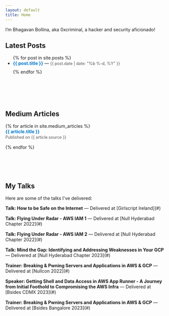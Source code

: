```yaml
---
layout: default
title: Home
---
```


I’m Bhagavan Bollina, aka 0xcriminal, a hacker and security aficionado!

## Latest Posts

<ul style="margin-bottom: 40px;">
  {% for post in site.posts %}
    <li style="margin-bottom: 10px;">
      <a href="{{ post.url }}" style="font-weight: bold; color: #0077cc; text-decoration: none;">{{ post.title }}</a> — 
      <span style="font-size: 0.9em; color: #555;">{{ post.date | date: "%b %-d, %Y" }}</span>
    </li>
  {% endfor %}
</ul>

<!-- Gap Section -->
<div style="height: 40px;"></div> <!-- Adds space between sections -->

## Medium Articles

<div style="margin-bottom: 30px;">
  <ul style="list-style-type: none; padding-left: 0;">
    {% for article in site.medium_articles %}
      <li style="margin-bottom: 15px;">
        <a href="{{ article.url }}" target="_blank" style="font-weight: bold; color: #0077cc; text-decoration: none;">{{ article.title }}</a>
        <br>
        <span style="font-size: 0.9em; color: #555;">Published on {{ article.source }}</span>
      </li>
    {% endfor %}
  </ul>
</div>

<!-- Gap Section -->
<div style="height: 40px;"></div>

## My Talks

Here are some of the talks I've delivered:

<div style="margin-bottom: 30px;">
  <ul style="list-style-type: none; padding-left: 0;">
    <li style="margin-bottom: 15px;">
      <strong>Talk: How to be Safe on the Internet</strong> — Delivered at [Girlscript Ireland](#)
    </li>
    <li style="margin-bottom: 15px;">
      <strong>Talk: Flying Under Radar - AWS IAM 1</strong> — Delivered at [Null Hyderabad Chapter 2022](#)
    </li>
    <li style="margin-bottom: 15px;">
      <strong>Talk: Flying Under Radar - AWS IAM 2</strong> — Delivered at [Null Hyderabad Chapter 2022](#)
    </li>
    <li style="margin-bottom: 15px;">
      <strong>Talk: Mind the Gap: Identifying and Addressing Weaknesses in Your GCP</strong> — Delivered at [Null Hyderabad Chapter 2023](#)
    </li>
    <li style="margin-bottom: 15px;">
      <strong>Trainer: Breaking & Pwning Servers and Applications in AWS & GCP</strong> — Delivered at [Nullcon 2022](#)
    </li>
    <li style="margin-bottom: 15px;">
      <strong>Speaker: Getting Shell and Data Access in AWS App Runner - A Journey from Initial Foothold to Compromising the AWS Infra</strong> — Delivered at [Bsides CDMX 2023](#)
    </li>
    <li style="margin-bottom: 15px;">
      <strong>Trainer: Breaking & Pwning Servers and Applications in AWS & GCP</strong> — Delivered at [Bsides Bangalore 2023](#)
    </li>
  </ul>
</div>

<!-- Gap Section -->
<div style="height: 40px;"></div>
